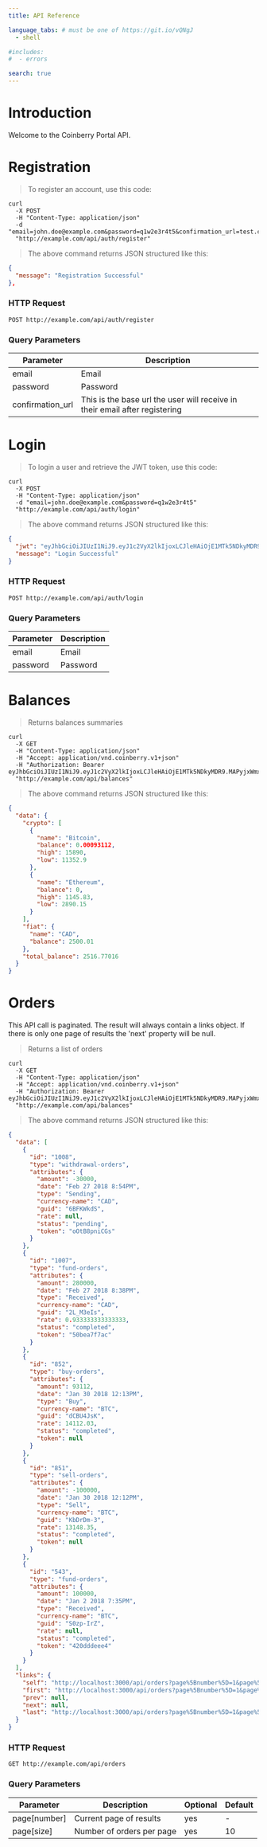 ```yaml
---
title: API Reference

language_tabs: # must be one of https://git.io/vQNgJ
  - shell

#includes:
#  - errors

search: true
---
```


# Introduction

Welcome to the Coinberry Portal API.

# Registration

> To register an account, use this code:

```shell
curl 
  -X POST 
  -H "Content-Type: application/json"
  -d "email=john.doe@example.com&password=q1w2e3r4t5&confirmation_url=test.com" 
  "http://example.com/api/auth/register"
```

> The above command returns JSON structured like this:

```json
{
  "message": "Registration Successful"
},
```

### HTTP Request

`POST http://example.com/api/auth/register`

### Query Parameters

Parameter | Description
--------- | -----------
email | Email
password | Password
confirmation_url | This is the base url the user will receive in their email after registering

# Login

> To login a user and retrieve the JWT token, use this code:

```shell
curl 
  -X POST 
  -H "Content-Type: application/json"
  -d "email=john.doe@example.com&password=q1w2e3r4t5"
  "http://example.com/api/auth/login"
```

> The above command returns JSON structured like this:

```json
{
  "jwt": "eyJhbGciOiJIUzI1NiJ9.eyJ1c2VyX2lkIjoxLCJleHAiOjE1MTk5NDkyMDR9.MAPyjxWmxGndSP6U0R5j7LMjnXAKTE7gYge61beJngs",
  "message": "Login Successful"
}
```

### HTTP Request

`POST http://example.com/api/auth/login`

### Query Parameters

Parameter | Description
--------- | -----------
email | Email
password | Password

# Balances

> Returns balances summaries

```shell
curl 
  -X GET 
  -H "Content-Type: application/json"
  -H "Accept: application/vnd.coinberry.v1+json"
  -H "Authorization: Bearer eyJhbGciOiJIUzI1NiJ9.eyJ1c2VyX2lkIjoxLCJleHAiOjE1MTk5NDkyMDR9.MAPyjxWmxGndSP6U0R5j7LMjnXAKTE7gYge61beJngs"
  "http://example.com/api/balances"
```

> The above command returns JSON structured like this:

```json
{
  "data": {
    "crypto": [
      {
        "name": "Bitcoin",
        "balance": 0.00093112,
        "high": 15890,
        "low": 11352.9
      },
      {
        "name": "Ethereum",
        "balance": 0,
        "high": 1145.83,
        "low": 2890.15
      }
    ],
    "fiat": {
      "name": "CAD",
      "balance": 2500.01
    },
    "total_balance": 2516.77016
  }
}
```

# Orders

This API call is paginated. The result will always contain a links object. If there is only one page of results the 'next' property will be null.

> Returns a list of orders

```shell
curl 
  -X GET 
  -H "Content-Type: application/json"
  -H "Accept: application/vnd.coinberry.v1+json"
  -H "Authorization: Bearer eyJhbGciOiJIUzI1NiJ9.eyJ1c2VyX2lkIjoxLCJleHAiOjE1MTk5NDkyMDR9.MAPyjxWmxGndSP6U0R5j7LMjnXAKTE7gYge61beJngs"
  "http://example.com/api/balances"
```

> The above command returns JSON structured like this:

```json
{
  "data": [
    {
      "id": "1008",
      "type": "withdrawal-orders",
      "attributes": {
        "amount": -30000,
        "date": "Feb 27 2018 8:54PM",
        "type": "Sending",
        "currency-name": "CAD",
        "guid": "6BFKWkdS",
        "rate": null,
        "status": "pending",
        "token": "oOtB8pniCGs"
      }
    },
    {
      "id": "1007",
      "type": "fund-orders",
      "attributes": {
        "amount": 280000,
        "date": "Feb 27 2018 8:38PM",
        "type": "Received",
        "currency-name": "CAD",
        "guid": "2L_M3eIs",
        "rate": 0.933333333333333,
        "status": "completed",
        "token": "50bea7f7ac"
      }
    },
    {
      "id": "852",
      "type": "buy-orders",
      "attributes": {
        "amount": 93112,
        "date": "Jan 30 2018 12:13PM",
        "type": "Buy",
        "currency-name": "BTC",
        "guid": "dCBU4JsK",
        "rate": 14112.03,
        "status": "completed",
        "token": null
      }
    },
    {
      "id": "851",
      "type": "sell-orders",
      "attributes": {
        "amount": -100000,
        "date": "Jan 30 2018 12:12PM",
        "type": "Sell",
        "currency-name": "BTC",
        "guid": "KbDrDm-3",
        "rate": 13148.35,
        "status": "completed",
        "token": null
      }
    },
    {
      "id": "543",
      "type": "fund-orders",
      "attributes": {
        "amount": 100000,
        "date": "Jan 2 2018 7:35PM",
        "type": "Received",
        "currency-name": "BTC",
        "guid": "S0zp-IrZ",
        "rate": null,
        "status": "completed",
        "token": "420dddeee4"
      }
    }
  ],
  "links": {
    "self": "http://localhost:3000/api/orders?page%5Bnumber%5D=1&page%5Bsize%5D=10",
    "first": "http://localhost:3000/api/orders?page%5Bnumber%5D=1&page%5Bsize%5D=10",
    "prev": null,
    "next": null,
    "last": "http://localhost:3000/api/orders?page%5Bnumber%5D=1&page%5Bsize%5D=10"
  }
}
```

### HTTP Request

`GET http://example.com/api/orders`

### Query Parameters

Parameter | Description | Optional | Default |
--------- | ----------- | -------- | ------- |
page[number] | Current page of results | yes | - |
page[size] | Number of orders per page | yes | 10|
